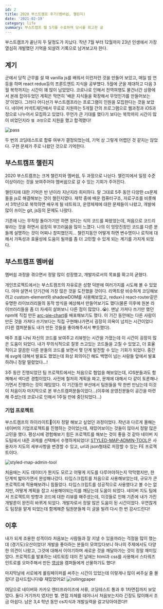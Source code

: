 ```yaml
---
id: 2
title: 2020 부스트캠프 후기(멤버쉽, 챌린지)
date: '2021-02-19'
category: life
summary: 부스트캠프 웹 5기를 수료하며 당시를 회고한 글
---
```


부스트캠프가 끝난지 두 달정도가 지났다. 작년 7월 부터 12월까지 23년 인생에서 가장 열심히 개발했던 기억을 되샬려 기록으로 남겨보고자 한다.

## 계기

군에서 당직 근무를 설 때 vanilla js를 배워서 이런저런 것을 만들어 보았고, 매일 밤 연등을 하며 react redux등의 프론트엔트 지식을 공부했다. 5월에 군을 제대하고 다음 3월 복학까지는 시간이 꽤 많이 남았었다. 코로나로 인해서 전역여행도 물건너간 상황에서 본래 잡아두었던 계획은 막연히 '배운 지식들을 확장해서 무엇인가를 만들어보는 것'이었다. 그러다 어디선가 부스트캠프라는 프로그램이 인원을 모집한다는 것을 보았다. 네이버 커넥트재단에서 무료로 지원하는 5개월 간의 프로그램으로 웹과정과 iOS과정으로 나누어서 모집하고 있었다. 무언가 큰 기대를 했다기 보다는 복학까지 시간이 많이 비었던지라 `웹 과정`으로 지원을 했고 합격했다!

![pass](/life/images/pass.png)

두 번의 코딩테스트로 합류 여부가 결정되었는데, 기억 상 그렇게 어렵던 것 같지는 않았다. 구현 문제가 주로 나왔던 것으로 기억한다.

## 부스트캠프 챌린지

2020 부스트캠프는 크게 챌린지와 멤버쉽, 두 과정으로 나뉜다. 챌린지에서 일정 수준 이상이라는 것을 보여주어야 멤버쉽으로 갈 수 있는 기회가 주어진다.

챌린지에 대한 기억은 반 년이라 지난지라 희미하다. 말 그대로 5주 동안 다양한 cs문제들을 js로 해결해보는 것이 챌린지였다. 재학 중에 배운 컴퓨터구조, 자료구조를 비롯해서 3학년으로 복학하면 배우게 될 네트워크, 운영체제에 대한 문제들이 나왔고, 개발에 많이 쓰이는 git, js등의 문제도 나왔다.

기존에 나는 무작정 돌아가기만 하면 된다는 식의 코드를 짜왔었는데, 처음으로 코드리뷰라는 것을 하면서 굉장히 부끄러움을 많이 느꼈다. 나의 이 엉망진창인 코드를 다른 분들께 설명하는 것이 어찌나 창피했던지... 챌린지동안 어떻게 하면 변수명이나 로직에 대해서 가독성과 효율성에 도움이 될까를 좀 더 고민할 수 있게 되는 계기를 가지게 되었다.

## 부스트캠프 멤버쉽

멤버쉽 과정을 겪으면서 정말 많이 성장했고, 개발자로서의 목표를 확고히 굳혔다.

개인프로젝트에서는 부스트캠프의 자유로운 성향 덕분에 여러가지를 시도해 볼 수 있었다. 아마 살면서 단기간에 가장 많은 것을 도전했을 것이다. 리액트랑 비슷하게 코딩해보려고 custom-element와 shadowDOM를 사용해보았고, redux나 react-router같은 유명한 라이브러리들의 동작 방식을 예상해서 만들어보기도 했다(물론 이후에 원본 라이브러리들을 좀 더 자세히 살펴보니 다른 점이 많았다..😭). 맨날 가져다 쓰기만 했던 npm에 직접 만든 [arc-pie-chart](https://www.npmjs.com/package/arc-pie-chart)를 배포해보기도 했다. 이 기간 동안에는 다른 사람이 만든 것을 가져다 쓰기보다는 직접 구현해나가면서 굉장히 의욕이 넘치는 시간이었다(다른 캠퍼분들도 내가 만든 것들을 좋아해주셔서 뿌듯했다).

매주 조를 나눠 자신의 코드를 보여주고 리뷰받는 시간을 가졌는데 이 시간이 굉장히 많은 도움이 되었다. 내가 무의식적으로 잘못 쓰고있는 코드들을 고칠 수 있었고, 더 효율적이고 깔끔한 다른 분들의 코드를 보면서 몇 단계 발전할 수 있는 기회가 되었다. 중간에 svg에 대해서 발표도 했었는데 화상 회의이긴 해도 백명이 넘는 사람들 앞에서 발표하려니 정말 떨렸었다...!

3주 동안 진행되었던 팀 프로젝트에서는 처음으로 협업을 해보았는데, iOS분들과도 함께해서 색다른 경험이었다. 사전에 철저히 계획을 짜고, 문제에 대해서 다 같이 토론해나가면서 진행하는 것이 재밌었다. 이 기간동안 부산에서 팀원들을 딱 한번 만났는데 이것이 처음이자 마지막으로 본 부스트캠퍼분들이었다...(이후에 운영진분들이 공간을 마련해 주셨는데 코로나로 인해서 1주일 만에 중단되었다...)

### 기업 프로젝트

부스트캠프의 하이라이트🌟이자 정말 해보고 싶었던 과정이었다. 작년과 다르게 올해는 네이버의 기업프로젝트를 진행하는 것이었는데, 재밌어보이는 것들이 많아서 정말 많은 고민을 했다. 평상시에 경험해보기 힘든 프로젝트를 해보는 것이 좋을 것 같아 네이버 지도팀에서 내준 과제를 선택해서 수행하게되었다! [STYLED-MAP-ADMIN-TOOL](https://github.com/boostcamp-2020/Project08-A-Styled-Map-Admin-Tool)은 사용자가 지도의 세부사항을 변경할 수 있고, url과 json형태로 저장할 수 있는 FE 프로젝트이다.

![styled-map-admin-tool](/life/images/styled-map-admin-tool.png)

처음에는 지도 데이터가 뭔지도 모르고 어떻게 지도를 다루어야하는지 막막했지만, 한 단계씩 밟아가면서 완성해나갔다. 타입스크립트를 처음으로 사용해보았는데, 규모가 큰 프로젝트에 적용해보려니 힘들었다. 타입스크립트를 성공적으로 사용했다고 볼 수는 없지만, 어떻게 계획을 잡고 사용해야되는지를 깨닫는데 도움이 되었다. 네이버 지도 팀에서 프로젝트의 방향과 코드에 대한 리뷰를 해주셨는데, 이것들로 인해 기존에 내가 가진 개발론이 완전히 바뀌게 되었다. 개발자로서 정말 많은 도움이 된 시간이었다. 우연찮게도 팀장을 맡게 되었는데 함께해준 팀원분들께 이 글을 빌려 다시 한 번 감사드린다!

## 이후

내가 되게 조용한 성격이라 처음보는 사람들과 잘 지낼 수 있을까라는 걱정을 많이 했는데 (경기도)오산이었다! 개발을 좋아하는 분들이 모여있다보니 하나의 주제에서도 다양한 의견이 나왔고, 그것에 대해서 이야기하며 새로운 것을 깨달아가는 것이 정말 재미있었다. 프로젝트를 발표하는 네트워킹 데이 전 날에는 html과 css를 사용해서 스타워즈 인트로를 오마주해서 만든 [영상](https://www.facebook.com/boostcamp.official/videos/424271828755912/)을 캠퍼들에게 선물하기도 했다!

마지막날에 서로에게 롤링페이퍼를 써주는 시간이 있었는데 이렇게나 많이 써주실 줄 몰랐다! 감사드립니다😄 재밌었어요!
![rollingpaper](/life/images/rollingpaper.png)

여담으로 네이버와 카카오 엔터프라이즈에 서류, 코딩테스트 통과 후 1차면접까지 보았었다. 둘다 거기까지 였지만 헿. 면접 자체를 태어나서 처음보는지라 긴장도 많이해서 조금 아쉽다. 남은 3,4 학년 동안 cs지식과 개발실력을 갈고닦아야겠다!!
